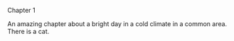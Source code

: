 Chapter 1


An amazing chapter about a bright day in a cold climate in a common area. There is a cat. 
